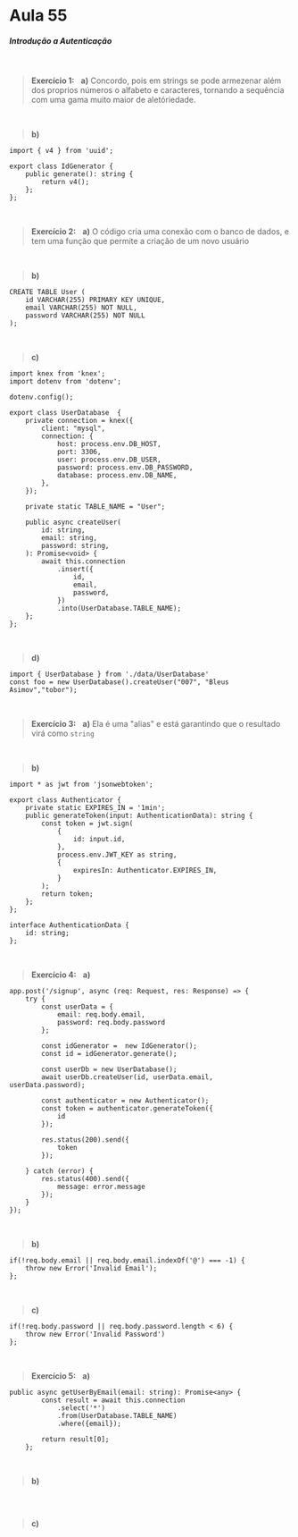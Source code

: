 # Aula 55
##### Introdução a Autenticação

 &nbsp;
 &nbsp;

>**Exercício 1:**
>&nbsp;
>**a)** 
> Concordo, pois em strings se pode armezenar além dos proprios números o alfabeto e caracteres, tornando a sequência com uma gama muito maior de aletóriedade.

 &nbsp;

>**b)**
~~~
import { v4 } from 'uuid';

export class IdGenerator {
    public generate(): string {
        return v4();
    };
};
~~~

&nbsp;
&nbsp;

>**Exercício 2:**
>&nbsp;
>**a)** 
> O código cria uma conexão com o banco de dados, e tem uma função que permite a criação de um novo usuário

&nbsp;

>**b)**
~~~
CREATE TABLE User (
	id VARCHAR(255) PRIMARY KEY UNIQUE,
    email VARCHAR(255) NOT NULL,
    password VARCHAR(255) NOT NULL
);
~~~

&nbsp;

>**c)**
~~~
import knex from 'knex';
import dotenv from 'dotenv';

dotenv.config();

export class UserDatabase  {
    private connection = knex({
        client: "mysql",
        connection: {
            host: process.env.DB_HOST,
            port: 3306,
            user: process.env.DB_USER,
            password: process.env.DB_PASSWORD,
            database: process.env.DB_NAME,
        },
    });

    private static TABLE_NAME = "User";

    public async createUser(
        id: string,
        email: string,
        password: string,
    ): Promise<void> {
        await this.connection
            .insert({
                id,
                email,
                password,
            })
            .into(UserDatabase.TABLE_NAME);
    };
};
~~~

&nbsp;

>**d)**
~~~
import { UserDatabase } from './data/UserDatabase'
const foo = new UserDatabase().createUser("007", "Bleus Asimov","tobor");
~~~

&nbsp;
&nbsp;

>**Exercício 3:**
>&nbsp;
>**a)** 
> Ela é uma "alias" e está garantindo que o resultado virá como ``string``

&nbsp;

>**b)**
~~~
import * as jwt from 'jsonwebtoken';

export class Authenticator {
    private static EXPIRES_IN = '1min';
    public generateToken(input: AuthenticationData): string {
        const token = jwt.sign(
            {
                id: input.id,
            },
            process.env.JWT_KEY as string,
            {
                expiresIn: Authenticator.EXPIRES_IN,
            }
        );
        return token;
    };
};

interface AuthenticationData {
    id: string;
};
~~~

&nbsp;
&nbsp;

>**Exercício 4:**
>&nbsp;
>**a)** 
~~~
app.post('/signup', async (req: Request, res: Response) => {
    try {
        const userData = {
            email: req.body.email,
            password: req.body.password
        };

        const idGenerator =  new IdGenerator();
        const id = idGenerator.generate();

        const userDb = new UserDatabase();
        await userDb.createUser(id, userData.email, userData.password);

        const authenticator = new Authenticator();
        const token = authenticator.generateToken({
            id
        });

        res.status(200).send({
            token
        });

    } catch (error) {
        res.status(400).send({
            message: error.message
        });
    }
});
~~~

&nbsp;

>**b)**
~~~
if(!req.body.email || req.body.email.indexOf('@') === -1) {
    throw new Error('Invalid Email');
};
~~~

&nbsp;


>**c)**
~~~
if(!req.body.password || req.body.password.length < 6) {
    throw new Error('Invalid Password')
};
~~~

&nbsp;
&nbsp;

>**Exercício 5:**
>&nbsp;
>**a)** 
~~~
public async getUserByEmail(email: string): Promise<any> {
        const result = await this.connection
            .select('*')
            .from(UserDatabase.TABLE_NAME)
            .where({email});

        return result[0];
    };
~~~

&nbsp;

>**b)**
~~~

~~~

&nbsp;


>**c)**
~~~

~~~
